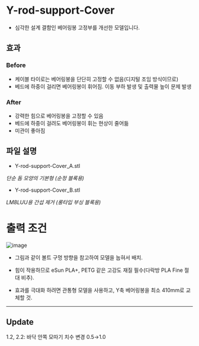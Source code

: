 # Y-rod-support-Cover

+ 심각한 설계 결함인 베어링봉 고정부를 개선한 모델입니다.

## 효과

### Before

+ 케이블 타이로는 베어링봉을 단단히 고정할 수 없음(디지털 조임 방식이므로)
+ 베드에 하중이 걸리면 베어링봉이 휘어짐. 이동 부하 발생 및 출력물 높이 문제 발생 

### After

+ 강력한 힘으로 베어링봉을 고정할 수 있음
+ 베드에 하중이 걸려도 베어링봉이 휘는 현상이 줄어듦
+ 미관이 좋아짐

## 파일 설명
- Y-rod-support-Cover_A.stl

*단순 돔 모양의 기본형 (순정 블록용)*

- Y-rod-support-Cover_B.stl

*LM8LUU용 간섭 제거 (롱타입 부싱 블록용)*

# 출력 조건

![image](https://user-images.githubusercontent.com/14369006/236601558-e690ecba-8563-4217-838b-7f4e17683de6.png)

+ 그림과 같이 볼트 구멍 방향을 참고하여 모델을 눕혀서 배치.

+ 힘이 작용하므로 eSun PLA+, PETG 같은 고강도 재질 필수(다락방 PLA Fine 절대 비추).

+ 효과를 극대화 하려면 관통형 모델을 사용하고, Y축 베어링봉을 최소 410mm로 교체할 것.

***
## Update
1.2, 2.2: 바닥 안쪽 모따기 치수 변경 0.5→1.0
